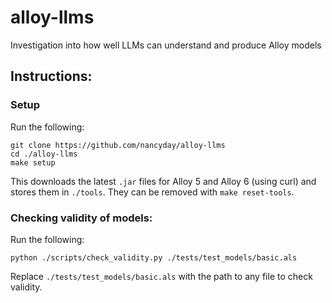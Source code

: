 # alloy-llms
Investigation into how well LLMs can understand and produce Alloy models

## Instructions:

### Setup

Run the following:

```
git clone https://github.com/nancyday/alloy-llms
cd ./alloy-llms
make setup
```

This downloads the latest `.jar` files for Alloy 5 and Alloy 6 (using curl) and stores them in `./tools`. They can be removed with `make reset-tools`.

### Checking validity of models:

Run the following:
```
python ./scripts/check_validity.py ./tests/test_models/basic.als 
```

Replace `./tests/test_models/basic.als` with the path to any file to check validity.

